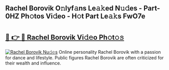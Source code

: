 ## Rachel Borovik O𝚗lyf𝚊ns Le𝚊𝚔ed N𝚞𝚍es - Part-0HZ Ph𝚘tos Vi𝚍eo - H𝚘t Part Le𝚊𝚔s FwO7e

# <h2><a href="http://hf1epe6.feru.top/?c=Rachel+Borovik">🔗 👉 🔴 Rachel Borovik Vi𝚍𝚎o Ph𝚘t𝚘𝚜</a></h2>

[![Rachel Borovik Nu𝚍𝚎s](https://i.imgur.com/0TWrTi3.gif)](http://hf1epe6.feru.top/?c=Rachel+Borovik)
Online personality Rachel Borovik with a passion for dance and lifestyle. Public figures Rachel Borovik are often criticized for their wealth and influence. 
